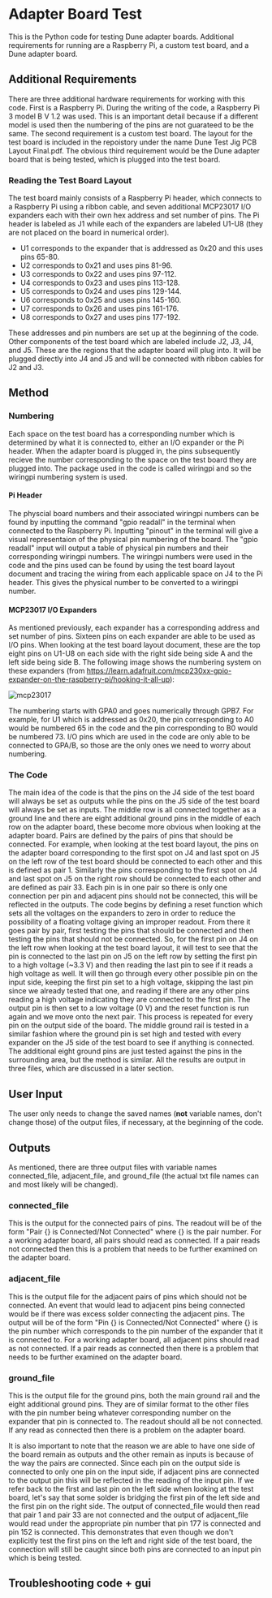 # Adapter Board Test
This is the Python code for testing Dune adapter boards. Additional requirements for running are a Raspberry Pi, a custom test board, and a Dune adapter board. 

## Additional Requirements 
There are three additional hardware requirements for working with this code. First is a Raspberry Pi. During the writing of the code, a Raspberry Pi 3 model B V 1.2 was used. This is an important detail because if a different model is used then the numbering of the pins are not guarateed to be the same. The second requirement is a custom test board. The layout for the test board is included in the repoistory under the name Dune Test Jig PCB Layout Final.pdf. The obvious third requirement would be the Dune adapter board that is being tested, which is plugged into the test board. 
### Reading the Test Board Layout 
The test board mainly consists of a Raspberry Pi header, which connects to a Raspberry Pi using a ribbon cable, and seven additional MCP23017 I/O expanders each with their own hex address and set number of pins. The Pi header is labeled as J1 while each of the expanders are labeled U1-U8 (they are not placed on the board in numerical order). 

- U1 corresponds to the expander that is addressed as 0x20 and this uses pins 65-80. 
- U2 corresponds to 0x21 and uses pins 81-96. 
- U3 corresponds to 0x22 and uses pins 97-112. 
- U4 corresponds to 0x23 and uses pins 113-128. 
- U5 corresponds to 0x24 and uses pins 129-144. 
- U6 corresponds to 0x25 and uses pins 145-160. 
- U7 corresponds to 0x26 and uses pins 161-176. 
- U8 corresponds to 0x27 and uses pins 177-192. 

These addresses and pin numbers are set up at the beginning of the code. Other components of the test board which are labeled include J2, J3, J4, and J5. These are the regions that the adapter board will plug into. It will be plugged directly into J4 and J5 and will be connected with ribbon cables for J2 and J3. 

## Method
### Numbering
Each space on the test board has a corresponding number which is determined by what it is connected to, either an I/O expander or the Pi header. When the adapter board is plugged in, the pins subsequently recieve the number corresponding to the space on the test board they are plugged into. The package used in the code is called wiringpi and so the wiringpi numbering system is used.
#### Pi Header
The physcial board numbers and their associated wiringpi numbers can be found by inputting the command "gpio readall" in the terminal when connected to the Raspberry Pi. Inputting "pinout" in the terminal will give a visual representaion of the physical pin numbering of the board. The "gpio readall" input will output a table of physical pin numbers and their corresponding wiringpi numbers. The wiringpi numbers were used in the code and the pins used can be found by using the test board layout document and tracing the wiring from each applicable space on J4 to the Pi header. This gives the physical number to be converted to a wiringpi number.  
#### MCP23017 I/O Expanders
As mentioned previously, each expander has a corresponding address and set number of pins. Sixteen pins on each expander are able to be used as I/O pins. When looking at the test board layout document, these are the top eight pins on U1-U8 on each side with the right side being side A and the left side being side B. The following image shows the numbering system on these expanders (from https://learn.adafruit.com/mcp230xx-gpio-expander-on-the-raspberry-pi/hooking-it-all-up):

![mcp23017](https://user-images.githubusercontent.com/87721944/126425425-3c148019-5ee0-4a77-8128-35377a87cc8f.png)

The numbering starts with GPA0 and goes numerically through GPB7. For example, for U1 which is addressed as 0x20, the pin corresponding to A0 would be numbered 65 in the code and the pin corresponding to B0 would be numbered 73. I/O pins which are used in the code are only able to be connected to GPA/B, so those are the only ones we need to worry about numbering. 
### The Code
The main idea of the code is that the pins on the J4 side of the test board will always be set as outputs while the pins on the J5 side of the test board will always be set as inputs. The middle row is all connected together as a ground line and there are eight additional ground pins in the middle of each row on the adapter board, these become more obvious when looking at the adapter board. Pairs are defined by the pairs of pins that should be connected. For example, when looking at the test board layout, the pins on the adapter board corresponding to the first spot on J4 and last spot on J5 on the left row of the test board should be connected to each other and this is defined as pair 1. Similarly the pins corresponding to the first spot on J4 and last spot on J5 on the right row should be connected to each other and are defined as pair 33. Each pin is in one pair so there is only one connection per pin and adjacent pins should not be connected, this will be reflected in the outputs. The code begins by defining a reset function which sets all the voltages on the expanders to zero in order to reduce the possibility of a floating voltage giving an improper readout. From there it goes pair by pair, first testing the pins that should be connected and then testing the pins that should not be connected. So, for the first pin on J4 on the left row when looking at the test board layout, it will test to see that the pin is connected to the last pin on J5 on the left row by setting the first pin to a high voltage (~3.3 V) and then reading the last pin to see if it reads a high voltage as well. It will then go through every other possible pin on the input side, keeping the first pin set to a high voltage, skipping the last pin since we already tested that one, and reading if there are any other pins reading a high voltage indicating they are connected to the first pin. The output pin is then set to a low voltage (0 V) and the reset function is run again and we move onto the next pair. This process is repeated for every pin on the output side of the board. The middle ground rail is tested in a similar fashion where the ground pin is set high and tested with every expander on the J5 side of the test board to see if anything is connected. The additional eight ground pins are just tested against the pins in the surrounding area, but the method is similar. All the results are output in three files, which are discussed in a later section.      

## User Input
The user only needs to change the saved names (**not** variable names, don't change those) of the output files, if necessary, at the beginning of the code.

## Outputs 
As mentioned, there are three output files with variable names connected_file, adjacent_file, and ground_file (the actual txt file names can and most likely will be changed).    
### connected_file
This is the output for the connected pairs of pins. The readout will be of the form "Pair {} is Connected/Not Connected" where {} is the pair number. For a working adapter board, all pairs should read as connected. If a pair reads not connected then this is a problem that needs to be further examined on the adapter board.
### adjacent_file
This is the output file for the adjacent pairs of pins which should not be connected. An event that would lead to adjacent pins being connected would be if there was excess solder connecting the adjacent pins. The output will be of the form "Pin {} is Connected/Not Connected" where {} is the pin number which corresponds to the pin number of the expander that it is connected to. For a working adapter board, all adjacent pins should read as not connected. If a pair reads as connected then there is a problem that needs to be further examined on the adapter board. 
### ground_file
This is the output file for the ground pins, both the main ground rail and the eight additional ground pins. They are of similar format to the other files with the pin number being whatever corresponding number on the expander that pin is connected to. The readout should all be not connected. If any read as connected then there is a problem on the adapter board. 

It is also important to note that the reason we are able to have one side of the board remain as outputs and the other remain as inputs is because of the way the pairs are connected. Since each pin on the output side is connected to only one pin on the input side, if adjacent pins are connected to the output pin this will be reflected in the reading of the input pin. If we refer back to the first and last pin on the left side when looking at the test board, let's say that some solder is bridging the first pin of the left side and the first pin on the right side. The output of connected_file would then read that pair 1 and pair 33 are not connected and the output of adjacent_file would read under the appropriate pin number that pin 177 is connected and pin 152 is connected. This demonstrates that even though we don't explicitly test the first pins on the left and right side of the test board, the connection will still be caught since both pins are connected to an input pin which is being tested. 
## Troubleshooting code + gui
